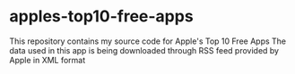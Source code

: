 # apples-top10-free-apps

This repository contains my source code for Apple's Top 10 Free Apps
The data used in this app is being downloaded through RSS feed provided by Apple in XML format
